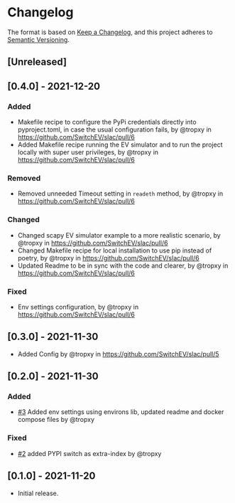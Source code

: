 # Changelog

The format is based on [Keep a Changelog](https://keepachangelog.com/en/1.0.0/),
and this project adheres to [Semantic Versioning](https://semver.org/spec/v2.0.0.html).

## [Unreleased]

## [0.4.0] - 2021-12-20

### Added

- Makefile recipe to configure the PyPi credentials directly into pyproject.toml, in
  case the usual configuration fails, by @tropxy in https://github.com/SwitchEV/slac/pull/6
- Added Makefile recipe running the EV simulator and to run the project locally
  with super user privileges, by @tropxy in https://github.com/SwitchEV/slac/pull/6

### Removed

- Removed unneeded Timeout setting in `readeth` method, by @tropxy in https://github.com/SwitchEV/slac/pull/6

### Changed

- Changed scapy EV simulator example to a more realistic scenario, by @tropxy in https://github.com/SwitchEV/slac/pull/6
- Changed Makefile recipe for local installation to use pip instead of poetry, by @tropxy in https://github.com/SwitchEV/slac/pull/6
- Updated Readme to be in sync with the code and clearer, by @tropxy in https://github.com/SwitchEV/slac/pull/6

### Fixed

- Env settings configuration, by @tropxy in https://github.com/SwitchEV/slac/pull/6

## [0.3.0] - 2021-11-30

- Added Config by @tropxy in https://github.com/SwitchEV/slac/pull/5

## [0.2.0] - 2021-11-30

### Added

- [#3](https://github.com/SwitchEV/slac/pull/3) Added env settings using environs lib, updated readme and docker compose files by @tropxy

### Fixed

- [#2](https://github.com/SwitchEV/slac/pull/2) added PYPI switch as extra-index by @tropxy

## [0.1.0] - 2021-11-20

- Initial release.

